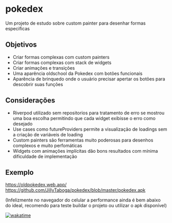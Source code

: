 # pokedex

Um projeto de estudo sobre custom painter para desenhar formas especificas

## Objetivos

- Criar formas complexas com custom painters
- Criar formas complexas com stack de widgets
- Criar animações e transições
- Uma aparência oldschool da Pokedex com botões funcionais
- Aparência de brinquedo onde o usuário precisar apertar os botões para descobrir suas funções

## Considerações

- Riverpod utilizado sem repositorios para tratamento de erro se mostrou uma boa escolha permitindo que cada widget exibisse o erro como desejado
- Use cases como futureProviders permite a visualização de loadings sem a criação de variáveis de loading
- Custom painters são ferramentas muito poderosas para desenhos complexos e muito perfomáticas
- Widgets com animações implícitas dão bons resultados com mínima dificuldade de implementação

## Exemplo

<https://oldpokedex.web.app/>
<https://github.com/JillyTaboga/pokedex/blob/master/pokedex.apk>

(Infelizmente no navegador do celular a performance ainda é bem abaixo do ideal, recomendo para teste buildar o projeto ou utilizar o apk disponível)

[![wakatime](https://wakatime.com/badge/user/4cd35845-67d5-4f6d-964c-41c26658b197/project/26d3cd25-a692-4aa1-9dc6-c161d48f07e8.svg)](https://wakatime.com/badge/user/4cd35845-67d5-4f6d-964c-41c26658b197/project/26d3cd25-a692-4aa1-9dc6-c161d48f07e8)
